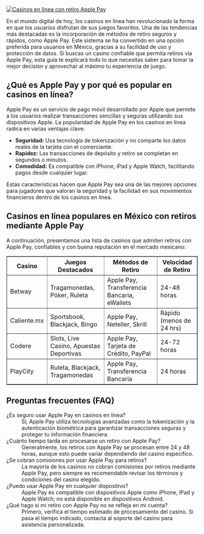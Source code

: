 [![Casinos en línea con retiro Apple Pay](https://123-caf.pages.dev/gitsignup.png)](https://vrmoo.ru/Bt82HjjY)

<p>En el mundo digital de hoy, los casinos en línea han revolucionado la forma en que los usuarios disfrutan de sus juegos favoritos. Una de las tendencias más destacadas es la incorporación de métodos de retiro seguros y rápidos, como Apple Pay. Este sistema se ha convertido en una opción preferida para usuarios en México, gracias a su facilidad de uso y protección de datos. Si buscas un casino confiable que permita retiros vía Apple Pay, esta guía te explicará todo lo que necesitas saber para tomar la mejor decisión y aprovechar al máximo tu experiencia de juego.</p>  <h2>¿Qué es Apple Pay y por qué es popular en casinos en línea?</h2> <p>Apple Pay es un servicio de pago móvil desarrollado por Apple que permite a los usuarios realizar transacciones sencillas y seguras utilizando sus dispositivos Apple. La popularidad de Apple Pay en los casinos en línea radica en varias ventajas clave:</p> <ul>   <li><strong>Seguridad:</strong> Usa tecnología de tokenización y no comparte los datos reales de la tarjeta con el comerciante.</li>   <li><strong>Rapidez:</strong> Las transacciones de depósito y retiro se completan en segundos o minutos.</li>   <li><strong>Comodidad:</strong> Es compatible con iPhone, iPad y Apple Watch, facilitando pagos desde cualquier lugar.</li> </ul> <p>Estas características hacen que Apple Pay sea una de las mejores opciones para jugadores que valoran la seguridad y la facilidad en sus movimientos financieros dentro de los casinos en línea.</p>  <h2>Casinos en línea populares en México con retiros mediante Apple Pay</h2> <p>A continuación, presentamos una lista de casinos que admiten retiros con Apple Pay, confiables y con buena reputación en el mercado mexicano:</p> <table border="1" cellpadding="8" cellspacing="0" style="border-collapse: collapse; width: 100%;">   <thead>     <tr>       <th>Casino</th>       <th>Juegos Destacados</th>       <th>Métodos de Retiro</th>       <th>Velocidad de Retiro</th>     </tr>   </thead>   <tbody>     <tr>       <td>Betway</td>       <td>Tragamonedas, Póker, Ruleta</td>       <td>Apple Pay, Transferencia Bancaria, eWallets</td>       <td>24-48 horas</td>     </tr>     <tr>       <td>Caliente.mx</td>       <td>Sportsbook, Blackjack, Bingo</td>       <td>Apple Pay, Neteller, Skrill</td>       <td>Rápido (menos de 24 hrs)</td>     </tr>     <tr>       <td>Codere</td>       <td>Slots, Live Casino, Apuestas Deportivas</td>       <td>Apple Pay, Tarjeta de Crédito, PayPal</td>       <td>24-72 horas</td>     </tr>     <tr>       <td>PlayCity</td>       <td>Ruleta, Blackjack, Tragamonedas</td>       <td>Apple Pay, Transferencia Bancaria</td>       <td>24 horas</td>     </tr>   </tbody> </table>  <h2>Preguntas frecuentes (FAQ)</h2> <dl>   <dt>¿Es seguro usar Apple Pay en casinos en línea?</dt>   <dd>Sí, Apple Pay utiliza tecnologías avanzadas como la tokenización y la autenticación biométrica para garantizar transacciones seguras y proteger tu información financiera.</dd>    <dt>¿Cuánto tiempo tarda en procesarse un retiro con Apple Pay?</dt>   <dd>Generalmente, los retiros con Apple Pay se procesan entre 24 y 48 horas, aunque esto puede variar dependiendo del casino específico.</dd>    <dt>¿Se cobran comisiones por usar Apple Pay para retiros?</dt>   <dd>La mayoría de los casinos no cobran comisiones por retiros mediante Apple Pay, pero siempre es recomendable revisar los términos y condiciones del casino elegido.</dd>    <dt>¿Puedo usar Apple Pay en cualquier dispositivo?</dt>   <dd>Apple Pay es compatible con dispositivos Apple como iPhone, iPad y Apple Watch; no está disponible en dispositivos Android.</dd>    <dt>¿Qué hago si mi retiro con Apple Pay no se refleja en mi cuenta?</dt>   <dd>Primero, verifica el tiempo estimado de procesamiento del casino. Si pasa el tiempo indicado, contacta al soporte del casino para asistencia personalizada.</dd> </dl>